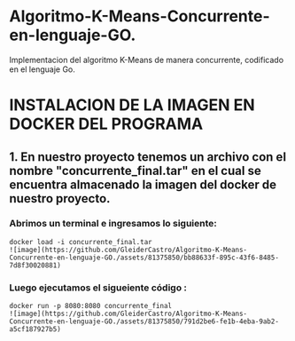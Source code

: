 # Algoritmo-K-Means-Concurrente-en-lenguaje-GO.
Implementacion del algoritmo K-Means de manera concurrente, codificado en el lenguaje Go.
# INSTALACION DE LA IMAGEN EN DOCKER DEL PROGRAMA
## 1. En nuestro proyecto tenemos un  archivo con el nombre "concurrente_final.tar" en el cual se encuentra almacenado la imagen del docker de nuestro proyecto.
### Abrimos un terminal e ingresamos lo siguiente: 
    docker load -i concurrente_final.tar
    ![image](https://github.com/GleiderCastro/Algoritmo-K-Means-Concurrente-en-lenguaje-GO./assets/81375850/bb88633f-895c-43f6-8485-7d8f30020881)

### Luego ejecutamos el sigueiente código : 
    docker run -p 8080:8080 concurrente_final
    ![image](https://github.com/GleiderCastro/Algoritmo-K-Means-Concurrente-en-lenguaje-GO./assets/81375850/791d2be6-fe1b-4eba-9ab2-a5cf187927b5)

